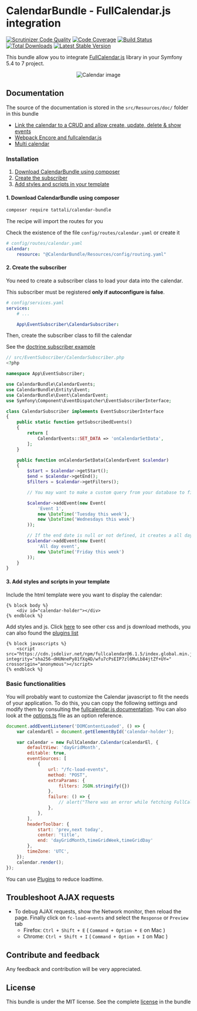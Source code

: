 CalendarBundle - FullCalendar.js integration
===========================================

[![Scrutinizer Code Quality](https://scrutinizer-ci.com/g/tattali/CalendarBundle/badges/quality-score.png?b=master)](https://scrutinizer-ci.com/g/tattali/CalendarBundle/?branch=master)
[![Code Coverage](https://scrutinizer-ci.com/g/tattali/CalendarBundle/badges/coverage.png?b=master)](https://scrutinizer-ci.com/g/tattali/CalendarBundle/?branch=master)
[![Build Status](https://travis-ci.com/tattali/CalendarBundle.svg?branch=master)](https://travis-ci.com/tattali/CalendarBundle)
[![Total Downloads](https://poser.pugx.org/tattali/calendar-bundle/downloads)](https://packagist.org/packages/tattali/calendar-bundle)
[![Latest Stable Version](https://poser.pugx.org/tattali/calendar-bundle/v/stable)](https://packagist.org/packages/tattali/calendar-bundle)

This bundle allow you to integrate [FullCalendar.js](https://fullcalendar.io/) library in your Symfony 5.4 to 7 project.

<p align="center">
  <img src="https://user-images.githubusercontent.com/10502887/56835704-47687080-6875-11e9-9102-0533d2bbbf18.png" alt="Calendar image">
</p>

Documentation
-------------

The source of the documentation is stored in the `src/Resources/doc/` folder in this bundle

- [Link the calendar to a CRUD and allow create, update, delete & show events](src/Resources/doc/doctrine-crud.md)
- [Webpack Encore and fullcalendar.js](src/Resources/doc/es6-encore.md)
- [Multi calendar](src/Resources/doc/multi-calendar.md)

### Installation

1. [Download CalendarBundle using composer](#1-download-calendarbundle-using-composer)
2. [Create the subscriber](#2-create-the-subscriber)
3. [Add styles and scripts in your template](#3-add-styles-and-scripts-in-your-template)

#### 1. Download CalendarBundle using composer

```sh
composer require tattali/calendar-bundle
```
The recipe will import the routes for you

Check the existence of the file `config/routes/calendar.yaml` or create it
```yaml
# config/routes/calendar.yaml
calendar:
    resource: "@CalendarBundle/Resources/config/routing.yaml"
```

#### 2. Create the subscriber
You need to create a subscriber class to load your data into the calendar.

This subscriber must be registered **only if autoconfigure is false**.
```yaml
# config/services.yaml
services:
    # ...

    App\EventSubscriber\CalendarSubscriber:
```

Then, create the subscriber class to fill the calendar

See the [doctrine subscriber example](src/Resources/doc/doctrine-crud.md#full-subscriber)

```php
// src/EventSubscriber/CalendarSubscriber.php
<?php

namespace App\EventSubscriber;

use CalendarBundle\CalendarEvents;
use CalendarBundle\Entity\Event;
use CalendarBundle\Event\CalendarEvent;
use Symfony\Component\EventDispatcher\EventSubscriberInterface;

class CalendarSubscriber implements EventSubscriberInterface
{
    public static function getSubscribedEvents()
    {
        return [
            CalendarEvents::SET_DATA => 'onCalendarSetData',
        ];
    }

    public function onCalendarSetData(CalendarEvent $calendar)
    {
        $start = $calendar->getStart();
        $end = $calendar->getEnd();
        $filters = $calendar->getFilters();

        // You may want to make a custom query from your database to fill the calendar

        $calendar->addEvent(new Event(
            'Event 1',
            new \DateTime('Tuesday this week'),
            new \DateTime('Wednesdays this week')
        ));

        // If the end date is null or not defined, it creates a all day event
        $calendar->addEvent(new Event(
            'All day event',
            new \DateTime('Friday this week')
        ));
    }
}
```

#### 3. Add styles and scripts in your template

Include the html template were you want to display the calendar:

```twig
{% block body %}
    <div id="calendar-holder"></div>
{% endblock %}
```

Add styles and js. Click [here](https://fullcalendar.io/download) to see other css and js download methods, you can also found the [plugins list](https://fullcalendar.io/docs/plugin-index)

```twig
{% block javascripts %}
    <script src="https://cdn.jsdelivr.net/npm/fullcalendar@6.1.5/index.global.min.js" integrity="sha256-dHUNnePy81fXq4D/wfu7cPsEIP7zl6MvLb84jtZf+UY=" crossorigin="anonymous"></script>
{% endblock %}
```

### Basic functionalities

You will probably want to customize the Calendar javascript to fit the needs of your application.
To do this, you can copy the following settings and modify them by consulting the [fullcalendar.js documentation](https://fullcalendar.io/docs). You can also look at the [options.ts](https://github.com/fullcalendar/fullcalendar/blob/master/src/core/options.ts) file as an option reference.
```js
document.addEventListener('DOMContentLoaded', () => {
    var calendarEl = document.getElementById('calendar-holder');

    var calendar = new FullCalendar.Calendar(calendarEl, {
        defaultView: 'dayGridMonth',
        editable: true,
        eventSources: [
            {
                url: "/fc-load-events",
                method: "POST",
                extraParams: {
                    filters: JSON.stringify({})
                },
                failure: () => {
                    // alert("There was an error while fetching FullCalendar!");
                },
            },
        ],
        headerToolbar: {
            start: 'prev,next today',
            center: 'title',
            end: 'dayGridMonth,timeGridWeek,timeGridDay'
        },
        timeZone: 'UTC',
    });
    calendar.render();
});
```

You can use [Plugins](https://fullcalendar.io/docs/plugin-index) to reduce loadtime.

## Troubleshoot AJAX requests

* To debug AJAX requests, show the Network monitor, then reload the page. Finally click on `fc-load-events` and select the `Response` or `Preview` tab
    - Firefox: `Ctrl + Shift + E` ( `Command + Option + E` on Mac )
    - Chrome: `Ctrl + Shift + I` ( `Command + Option + I` on Mac )

Contribute and feedback
-----------------------

Any feedback and contribution will be very appreciated.

License
-------

This bundle is under the MIT license. See the complete [license](LICENSE) in the bundle
